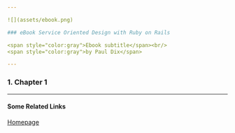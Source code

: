 ```yaml
---

![](assets/ebook.png)

### eBook Service Oriented Design with Ruby on Rails

<span style="color:gray">Ebook subtitle</span><br/>
<span style="color:gray">by Paul Dix</span>

---
```


### 1. Chapter 1

---

#### Some Related Links

[Homepage](http://www.informit.com/store/service-oriented-design-with-ruby-and-rails-9780321659361)
